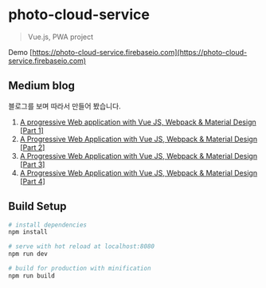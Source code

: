 # photo-cloud-service

> Vue.js, PWA project

Demo [https://photo-cloud-service.firebaseio.com](https://photo-cloud-service.firebaseio.com)

## Medium blog
블로그를 보며 따라서 만들어 봤습니다.

1. [A progressive Web application with Vue JS, Webpack & Material Design [Part 1]](https://blog.sicara.com/a-progressive-web-application-with-vue-js-webpack-material-design-part-1-c243e2e6e402)
2. [A Progressive Web Application with Vue JS, Webpack & Material Design [Part 2]](https://medium.com/bam-tech/a-progressive-web-application-with-vue-js-webpack-material-design-part-2-a5f19e70e08b)
3. [A Progressive Web Application with Vue JS, Webpack & Material Design [Part 3]](https://blog.sicara.com/a-progressive-web-application-with-vue-js-webpack-material-design-part-3-service-workers-offline-ed3184264fd1)
4. [A Progressive Web Application with Vue JS, Webpack & Material Design [Part 4]](https://medium.com/theodo/a-progressive-web-application-with-vue-js-webpack-material-design-part-4-96c8c216810b)


## Build Setup

``` bash
# install dependencies
npm install

# serve with hot reload at localhost:8080
npm run dev

# build for production with minification
npm run build
```
